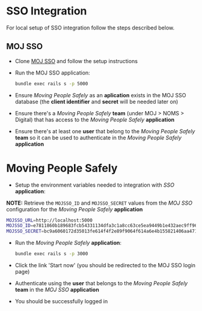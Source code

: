 # SSO Integration

For local setup of SSO integration follow the steps described below.

## MOJ SSO

* Clone [MOJ SSO](https://github.com/ministryofjustice/moj-sso) and follow the setup instructions
* Run the MOJ SSO application:

  ```bash
  bundle exec rails s -p 5000
  ```

* Ensure _Moving People Safely_ as an **aplication** exists in the MOJ SSO database (the **client identifier** and **secret** will be needed later on)
* Ensure there's a _Moving People Safely_ **team** (under MOJ > NOMS > Digital) that has access to the _Moving People Safely_ **application**
* Ensure there's at least one **user** that belong to the _Moving People Safely_ **team** so it can be used to authenticate in the _Moving People Safely_ **application**

# Moving People Safely

* Setup the environment variables needed to integration with _SSO_ **application**:

**NOTE:** Retrieve the `MOJSSO_ID` and `MOJSSO_SECRET` values from the _MOJ SSO_ configuration for the _Moving People Safely_ **application**

  ```bash
  MOJSSO_URL=http://localhost:5000
  MOJSSO_ID=e7811860b189683fcb54331134dfa3c1a8cc63ce5ea9449b1e432aec9ff964b3
  MOJSSO_SECRET=bc9a6060172d35013fe614f4f2e89f9064f614a6e4b155821406aa4713e7f132
  ```

* Run the _Moving People Safely_ **application**:

  ```bash
  bundle exec rails s -p 3000
  ```

* Click the link 'Start now' (you should be redirected to the MOJ SSO login page)
* Authenticate using the **user** that belongs to the _Moving People Safely_ **team** in the _MOJ SSO_ **application**
* You should be successfully logged in

